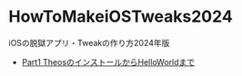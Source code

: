 # HowToMakeiOSTweaks2024
iOSの脱獄アプリ・Tweakの作り方2024年版

- [Part1 TheosのインストールからHelloWorldまで](https://github.com/DFuku/HowToMakeiOSTweaks2024/tree/main/Part1)
